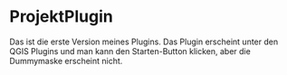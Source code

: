 # ProjektPlugin
Das ist die erste Version meines Plugins. Das Plugin erscheint unter den QGIS Plugins und man kann den Starten-Button klicken, aber die Dummymaske erscheint nicht. 
